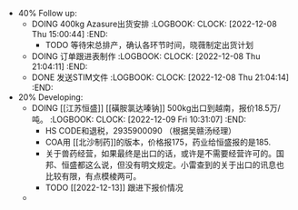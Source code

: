 - 40% Follow up:
	- DOING 400kg Azasure出货安排
	  :LOGBOOK:
	  CLOCK: [2022-12-08 Thu 15:00:44]
	  :END:
		- TODO 等待宋总排产，确认各环节时间，晓薇制定出货计划
	- DOING 订单跟进表制作
	  :LOGBOOK:
	  CLOCK: [2022-12-08 Thu 21:04:11]
	  :END:
	- DONE 发送STIM文件
	  :LOGBOOK:
	  CLOCK: [2022-12-08 Thu 21:04:14]
	  :END:
- 20% Developing:
	- DOING [[江苏恒盛]] [[磺胺氯达嗪钠]] 500kg出口到越南，报价18.5万/吨。
	  :LOGBOOK:
	  CLOCK: [2022-12-09 Fri 10:31:07]
	  :END:
		- HS CODE和退税，2935900090 （根据吴赣汤经理）
		- COA用 [[北沙制药]]的版本，价格报175，药业给恒盛报的是185.
		- 关于兽药经营，如果最终是出口的话，或许是不需要经营许可的。国邦、恒盛都这么说，但没有明文规定。小雷查到的关于出口的讯息也比较有限，有点模棱两可。
		- TODO [[2022-12-13]] 跟进下报价情况
	-